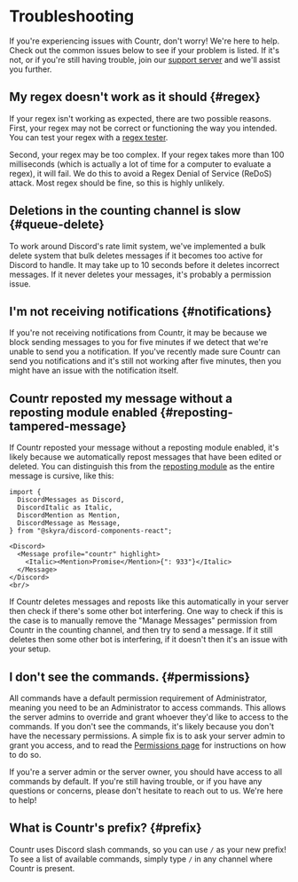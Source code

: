 # Troubleshooting

If you're experiencing issues with Countr, don't worry! We're here to help. Check out the common issues below to see if your problem is listed. If it's not, or if you're still having trouble, join our [support server](https://promise.solutions/discord) and we'll assist you further.


## My regex doesn't work as it should {#regex}

If your regex isn't working as expected, there are two possible reasons. First, your regex may not be correct or functioning the way you intended. You can test your regex with a [regex tester](01-features/03-regex-filters.md#test).

Second, your regex may be too complex. If your regex takes more than 100 milliseconds (which is actually a lot of time for a computer to evaluate a regex), it will fail. We do this to avoid a Regex Denial of Service (ReDoS) attack. Most regex should be fine, so this is highly unlikely.


## Deletions in the counting channel is slow {#queue-delete}

To work around Discord's rate limit system, we've implemented a bulk delete system that bulk deletes messages if it becomes too active for Discord to handle. It may take up to 10 seconds before it deletes incorrect messages. If it never deletes your messages, it's probably a permission issue.


## I'm not receiving notifications {#notifications}

If you're not receiving notifications from Countr, it may be because we block sending messages to you for five minutes if we detect that we're unable to send you a notification. If you've recently made sure Countr can send you notifications and it's still not working after five minutes, then you might have an issue with the notification itself.


## Countr reposted my message without a reposting module enabled {#reposting-tampered-message}

If Countr reposted your message without a reposting module enabled, it's likely because we automatically repost messages that have been edited or deleted. You can distinguish this from the [reposting module](01-features/02-modules/04-reposting.md) as the entire message is cursive, like this:

```mdx-code-block
import {
  DiscordMessages as Discord,
  DiscordItalic as Italic,
  DiscordMention as Mention,
  DiscordMessage as Message,
} from "@skyra/discord-components-react";

<Discord>
  <Message profile="countr" highlight>
    <Italic><Mention>Promise</Mention>{": 933"}</Italic>
  </Message>
</Discord>
<br/>
```

If Countr deletes messages and reposts like this automatically in your server then check if there's some other bot interfering. One way to check if this is the case is to manually remove the "Manage Messages" permission from Countr in the counting channel, and then try to send a message. If it still deletes then some other bot is interfering, if it doesn't then it's an issue with your setup.


## I don't see the commands. {#permissions}

All commands have a default permission requirement of Administrator, meaning you need to be an Administrator to access commands. This allows the server admins to override and grant whoever they'd like to access to the commands. If you don't see the commands, it's likely because you don't have the necessary permissions. A simple fix is to ask your server admin to grant you access, and to read the [Permissions page](./02-permissions.md) for instructions on how to do so.

If you're a server admin or the server owner, you should have access to all commands by default. If you're still having trouble, or if you have any questions or concerns, please don't hesitate to reach out to us. We're here to help!


## What is Countr's prefix? {#prefix}

Countr uses Discord slash commands, so you can use `/` as your new prefix! To see a list of available commands, simply type `/` in any channel where Countr is present.
